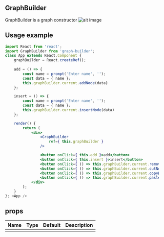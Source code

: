 ## GraphBuilder

GraphBuilder is a graph constructor 
![alt image](http://imgs-info.ru/2019/09/24/SNIMOK-EKRANA-2019-09-23-V-23.34.37.png)
## Usage example

```jsx
import React from 'react';
import GraphBuilder from 'graph-builder';
class App extends React.Component {
    graphBuilder = React.createRef();
    
    add = () => {
        const name = prompt('Enter name', '');
        const data = { name };
        this.graphBuilder.current.addNode(data)
    };

    insert = () => {
        const name = prompt('Enter name', '');
        const data = { name };
        this.graphBuilder.current.insertNode(data)
    };

    render() {
        return (
            <div>
                <GraphBuilder
                    ref={ this.graphBuilder }
                />

                <button onClick={ this.add }>add</button>
                <button onClick={ this.insert }>insert</button>
                <button onClick={ () => this.graphBuilder.current.removeNode() }>remove</button>
                <button onClick={ () => this.graphBuilder.current.cutNode() }>cut</button>
                <button onClick={ () => this.graphBuilder.current.copyBranch() }>Copy branch</button>
                <button onClick={ () => this.graphBuilder.current.pasteBranch() }>Paste branch</button>
            </div>
        );
    }
}; <App />
```

## props

| Name                      | Type    | Default  | Description                        |
| ------------------------- | ------- | -------- | ---------------------------------- |
|                           |         |          |                                    |

